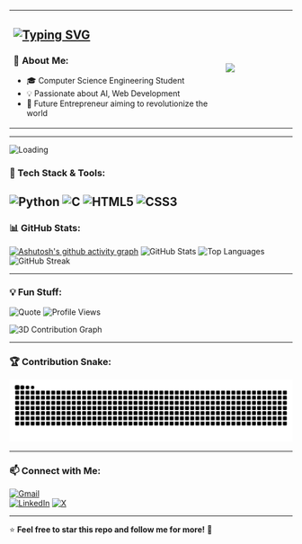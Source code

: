 <table style="width:100%; border-collapse: collapse;">
  <tr>
    <td style= "width:75%;vertical-align: middle;">
    <h2>
        <a href="https://git.io/typing-svg">
          <img src="https://readme-typing-svg.herokuapp.com?font=Fira+Code&size=30&pause=1000&color=random&width=550&lines=Hi+there!+I'm+Deepak+👋" alt="Typing SVG">
        </a>
      </h2>
      <h3>🚀 About Me:</h3>
      <ul>
        <li>🎓 Computer Science Engineering Student</li>
        <li>💡 Passionate about AI, Web Development</li>
        <li>💼 Future Entrepreneur aiming to revolutionize the world</li>
      </ul>
    </td>
    <td style="width:25%; vertical-align: middle;">
      <img src="https://github.com/user-attachments/assets/85e7a433-82f2-4b6a-9c17-0644e84bca9a" width="150">
    </td>
  </tr>
</table>

---

![Loading](https://github.com/deepak-raven/deepak-raven/blob/main/loading.gif)

### 🔧 Tech Stack & Tools:
![Python](https://img.shields.io/badge/Python-3776AB?style=for-the-badge&logo=python&logoColor=white)
![C](https://img.shields.io/badge/C-00599C?style=for-the-badge&logo=c&logoColor=white)
![HTML5](https://img.shields.io/badge/HTML5-E34F26?style=for-the-badge&logo=html5&logoColor=white)
![CSS3](https://img.shields.io/badge/CSS3-1572B6?style=for-the-badge&logo=css3&logoColor=white)
---

### 📊 GitHub Stats:
[![Ashutosh's github activity graph](https://github-readme-activity-graph.vercel.app/graph?username=deepak-raven&theme=react-dark)](https://github.com/ashutosh00710/github-readme-activity-graph)
![GitHub Stats](https://github-readme-stats.vercel.app/api?username=deepak-raven&show_icons=true&theme=radical)
![Top Languages](https://github-readme-stats.vercel.app/api/top-langs/?username=deepak-raven&layout=compact&theme=tokyonight)
![GitHub Streak](https://github-readme-streak-stats.herokuapp.com/?user=deepak-raven&theme=dark)

---

### 💡 Fun Stuff:
![Quote](https://quotes-github-readme.vercel.app/api?type=horizontal)
![Profile Views](https://komarev.com/ghpvc/?username=deepak-raven&color=blue)

![3D Contribution Graph](profile-3d-contribution.svg)

---

### 🏆 Contribution Snake:
![Snake Animation](https://raw.githubusercontent.com/deepak-raven/deepak-raven/output/github-contribution-grid-snake.svg)

---

### 📫 Connect with Me:
[![Gmail](https://img.shields.io/badge/Gmail-D14836?style=for-the-badge&logo=gmail&logoColor=white)](mailto:your-email@gmail.com)  
[![LinkedIn](https://img.shields.io/badge/LinkedIn-0077B5?style=for-the-badge&logo=linkedin&logoColor=white)](https://linkedin.com/in/contact-deepak-s)
[![X](https://img.shields.io/badge/X-000000?style=for-the-badge&logo=x&logoColor=white)](https://x.com/DeepakS200507)


---

⭐️ **Feel free to star this repo and follow me for more!** 🚀
